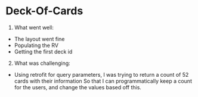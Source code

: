 # Deck-Of-Cards

1. What went well: 
- The layout went fine 
- Populating the RV 
- Getting the first deck id 

2. What was challenging:
- Using retrofit for query parameters, 
  I was trying to return a count of 52 cards with their information 
  So that I can programmatically keep a count for the users, and change the values based off this. 
